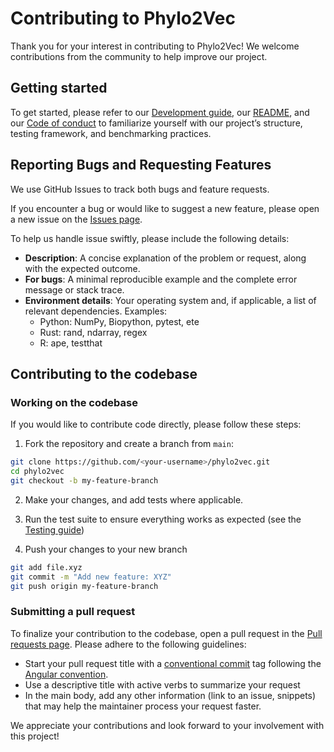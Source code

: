 # Contributing to Phylo2Vec

Thank you for your interest in contributing to Phylo2Vec! We welcome
contributions from the community to help improve our project.

## Getting started

To get started, please refer to our
[Development guide](https://phylo2vec.readthedocs.io/en/latest/development.html),
our
[README](https://github.com/sbhattlab/phylo2vec?tab=readme-ov-file#phylo2vec),
and our
[Code of conduct](https://github.com/sbhattlab/phylo2vec/blob/main/CODE_OF_CONDUCT.md)
to familiarize yourself with our project’s structure, testing framework, and
benchmarking practices.

## Reporting Bugs and Requesting Features

We use GitHub Issues to track both bugs and feature requests.

If you encounter a bug or would like to suggest a new feature, please open a new
issue on the [Issues page](https://github.com/sbhattlab/phylo2vec/issues).

To help us handle issue swiftly, please include the following details:

- **Description**: A concise explanation of the problem or request, along with
  the expected outcome.
- **For bugs**: A minimal reproducible example and the complete error message or
  stack trace.
- **Environment details**: Your operating system and, if applicable, a list of
  relevant dependencies. Examples:
  - Python: NumPy, Biopython, pytest, ete
  - Rust: rand, ndarray, regex
  - R: ape, testthat

## Contributing to the codebase

### Working on the codebase

If you would like to contribute code directly, please follow these steps:

1. Fork the repository and create a branch from `main`:

```bash
git clone https://github.com/<your-username>/phylo2vec.git
cd phylo2vec
git checkout -b my-feature-branch
```

2. Make your changes, and add tests where applicable.

3. Run the test suite to ensure everything works as expected (see the
   [Testing guide](https://phylo2vec.readthedocs.io/en/latest/development.html#testing))

4. Push your changes to your new branch

```bash
git add file.xyz
git commit -m "Add new feature: XYZ"
git push origin my-feature-branch
```

### Submitting a pull request

To finalize your contribution to the codebase, open a pull request in the
[Pull requests page](https://github.com/Neclow/phylo2vec/pulls). Please adhere
to the following guidelines:

- Start your pull request title with a
  [conventional commit](https://conventionalcommits.org) tag following the
  [Angular convention](https://github.com/angular/angular/blob/22b96b9/CONTRIBUTING.md#-commit-message-guidelines).
- Use a descriptive title with active verbs to summarize your request
- In the main body, add any other information (link to an issue, snippets) that
  may help the maintainer process your request faster.

We appreciate your contributions and look forward to your involvement with this
project!

